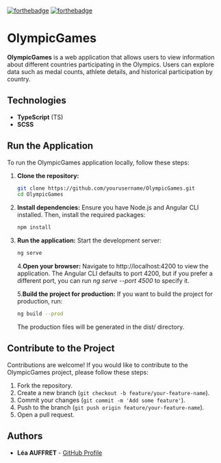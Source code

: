 [![forthebadge](https://forthebadge.com/images/badges/uses-css.svg)](https://forthebadge.com)
[![forthebadge](https://forthebadge.com/images/badges/made-with-typescript.svg)](https://forthebadge.com)

# OlympicGames

**OlympicGames** is a web application that allows users to view information about different countries participating in the Olympics. Users can explore data such as medal counts, athlete details, and historical participation by country.

## Technologies
- **TypeScript** (TS)
- **SCSS**

## Run the Application

To run the OlympicGames application locally, follow these steps:

1. **Clone the repository:**
   ```bash
   git clone https://github.com/yourusername/OlympicGames.git
   cd OlympicGames
   ```
   
2. **Install dependencies:**
Ensure you have Node.js and Angular CLI installed. Then, install the required packages:
    ```bash
   npm install
    ```
    
3. **Run the application:**
Start the development server:
    ```bash
    ng serve
    ```
    
    4.**Open your browser:**
    Navigate to http://localhost:4200 to view the application.
    The Angular CLI defaults to port 4200, but if you prefer a different port, you can run *ng serve --port 4500* to specify it.

    5.**Build the project for production:**
    If you want to build the project for production, run:
      ```bash
      ng build --prod
      ```
    The production files will be generated in the dist/ directory.

## Contribute to the Project
Contributions are welcome! If you would like to contribute to the OlympicGames project, please follow these steps:
1. Fork the repository.
2. Create a new branch (`git checkout -b feature/your-feature-name`).
3. Commit your changes (`git commit -m 'Add some feature'`).
4. Push to the branch (`git push origin feature/your-feature-name`).
5. Open a pull request.

## Authors
- **Léa AUFFRET** - [GitHub Profile](https://github.com/Lauffret)
